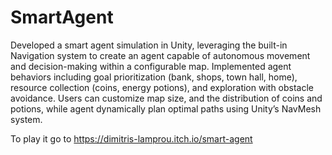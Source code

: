 # SmartAgent
Developed a smart agent simulation in Unity, leveraging the built-in Navigation system to create an agent capable of autonomous movement and decision-making within a configurable map. Implemented agent behaviors including goal prioritization (bank, shops, town hall, home), resource collection (coins, energy potions), and exploration with obstacle avoidance. Users can customize map size, and the distribution of coins and potions, while agent dynamically plan optimal paths using Unity’s NavMesh system.

To play it go to https://dimitris-lamprou.itch.io/smart-agent
